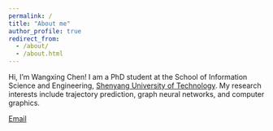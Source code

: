 ```yaml
---
permalink: /
title: "About me"
author_profile: true
redirect_from: 
  - /about/
  - /about.html
---
```


Hi, I’m Wangxing Chen! I am a PhD student at the School of Information Science and Engineering, [Shenyang University of Technology]([https://github.com/academicpages/academicpages.github.io](https://www.sut.edu.cn/)). My research interests include trajectory prediction, graph neural networks, and computer graphics.

[Email](chenwangxing@smail.sut.edu.cn)
